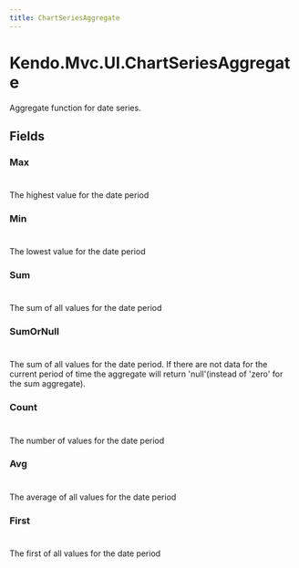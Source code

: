 ```yaml
---
title: ChartSeriesAggregate
---
```


# Kendo.Mvc.UI.ChartSeriesAggregate
Aggregate function for date series.


## Fields


### Max
#
The highest value for the date period

### Min
#
The lowest value for the date period

### Sum
#
The sum of all values for the date period

### SumOrNull
#
The sum of all values for the date period. If there are not data for the current period of time the aggregate will return 'null'(instead of 'zero' for the sum aggregate).

### Count
#
The number of values for the date period

### Avg
#
The average of all values for the date period

### First
#
The first of all values for the date period




